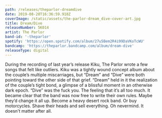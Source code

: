 ```yaml
---
path: /releases/theparlor-dreamdive
date: 2019-08-28T16:36:59.918Z
coverImage: /static/assets/the-parlor-dream_dive-cover-art.jpg
title: Dream/Dive
releaseNumber: 5K014
artist: The Parlor
band-id: '-theparlor'
spotify: 'https://open.spotify.com/album/27u5Bem2R4i99DaVKoTcWU'
bandcamp: 'https://theparlor.bandcamp.com/album/dream-dive'
releaseType: digital
---
```

During the recording of last year’s release Kiku, The Parlor wrote a few songs that felt like outliers. Kiku was a tightly wound concept album about the couple’s multiple miscarriages, but “Dream” and “Dive” were both pointing toward the other side of that grief. “Dream” held in it the realization of the couple’s tight bond, a glimpse of a blissful moment in an otherwise dark epoch. “Dive” was the fuck you. The feeling that it’s all too much. It became clear that the band was now free to write their own rules. Maybe they’d change it all up. Become a heavy desert rock band. Or buy motorcycles. Shave their heads and sell everything. Oh nevermind. It doesn't matter after all.
